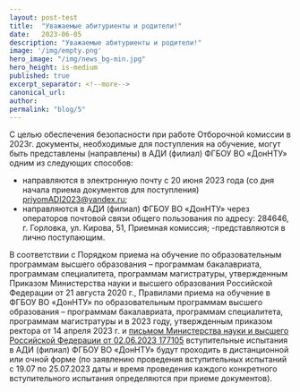 ```yaml
---
layout: post-test
title:  "Уважаемые абитуриенты и родители!"
date:   2023-06-05
description: "Уважаемые абитуриенты и родители!"
image: '/img/empty.png'
hero_image: "/img/news_bg-min.jpg"
hero_height: is-medium
published: true
excerpt_separator: <!--more-->
canonical_url: 
author:
permalink: "blog/5"
---
```


С целью обеспечения безопасности при работе Отборочной комиссии в 2023г. <!--more--> документы, необходимые для поступления на обучение, могут быть представлены (направлены) в АДИ (филиал) ФГБОУ ВО «ДонНТУ» одним из следующих способов:

- направляются в электронную почту с 20 июня 2023 года (со дня начала приема документов для поступления) <u>priyomADI2023@yandex.ru</u>;
- направляются в АДИ (филиал) ФГБОУ ВО «ДонНТУ» через операторов почтовой связи общего пользования по адресу: 284646, г. Горловка, ул. Кирова, 51, Приемная комиссия;
-представляются в лично поступающим.

В соответствии с Порядком приема на обучение по образовательным программам высшего образования – программам бакалавриата, программам специалитета, программам магистратуры, утвержденным Приказом Министерства науки и высшего образования Российской Федерации от 21 августа 2020 г., Правилами приема на обучение в ФГБОУ ВО «ДонНТУ» по образовательным программам высшего образования – программам бакалавриата, программам специалитета,  программам магистратуры и в 2023 году, утвержденным приказом ректора от 14 апреля 2023 г. и [<u>письмом Министерства науки и высшего Российской Федерации от 02.06.2023 177105</u>](/doc/2023/abitur/o_provedenii_vstupitelnyh_ispytaniy.pdf) вступительные испытания в АДИ (филиал) ФГБОУ ВО «ДонНТУ» будут проходить в дистанционной или очной форме (по заявлению проведения вступительных испытаний с 19.07 по 25.07.2023 даты и время проведения каждого конкретного вступительного испытания определяются при приеме документов).